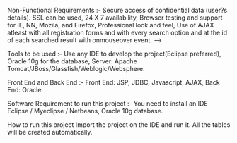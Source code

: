 Non-Functional Requirements :-
Secure access of confidential data (user?s details). SSL can be used,
24 X 7 availability,
Browser testing and support for IE, NN, Mozila, and Firefox,
Professional look and feel,
Use of AJAX atleast with all registration forms and with every search option and at the id of each searched result with onmouseover event.
-->

Tools to be used :-
Use any IDE to develop the project(Eclipse preferred),
Oracle 10g for the database,
Server: Apache Tomcat/JBoss/Glassfish/Weblogic/Websphere.

Front End and Back End :-
Front End: JSP, JDBC, Javascript, AJAX,
Back End: Oracle.

Software Requirement to run this project :-
You need to install an IDE Eclipse / Myeclipse / Netbeans,
Oracle 10g database.

How to run this project
Import the project on the IDE and run it. All the tables will be created automatically.
